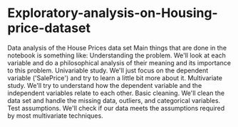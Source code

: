 # Exploratory-analysis-on-Housing-price-dataset
Data analysis of the House Prices data set
Main things that are done in the notebook is something like:
    Understanding the problem. We'll look at each variable and do a philosophical analysis of their meaning and its importance to this problem.
    Univariable study. We'll just focus on the dependent variable ('SalePrice') and try to learn a little bit more about it.
    Multivariate study. We'll try to understand how the dependent variable and the independent variables relate to each other.
    Basic cleaning. We'll clean the data set and handle the missing data, outliers, and categorical variables.
    Test assumptions. We'll check if our data meets the assumptions required by most multivariate techniques.

